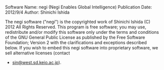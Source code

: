 Software Name: negi (Negi Enables Global Intelligence)
Publication Date: 2012/9/4
Author: Shinichi Ishida

The negi software ("negi") is the copyrighted work of Shinichi Ishida (C) 2012
All Rights Reserved. This program is free software; you
may use, redistribute and/or modify this software only under the terms
and conditions of the GNU General Public License as published by the Free
Software Foundation; Version 2 with the clarifications and exceptions
described below. If you wish to embed this negi software into
proprietary software, we sell alternative licenses (contact
* sin@west.sd.keio.ac.jp).